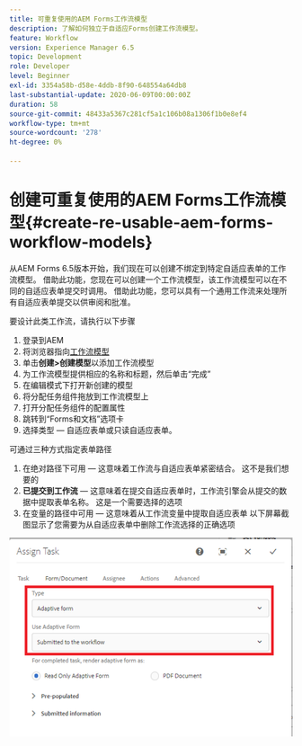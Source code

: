 ```yaml
---
title: 可重复使用的AEM Forms工作流模型
description: 了解如何独立于自适应Forms创建工作流模型。
feature: Workflow
version: Experience Manager 6.5
topic: Development
role: Developer
level: Beginner
exl-id: 3354a58b-d58e-4ddb-8f90-648554a64db8
last-substantial-update: 2020-06-09T00:00:00Z
duration: 58
source-git-commit: 48433a5367c281cf5a1c106b08a1306f1b0e8ef4
workflow-type: tm+mt
source-wordcount: '278'
ht-degree: 0%

---
```


# 创建可重复使用的AEM Forms工作流模型{#create-re-usable-aem-forms-workflow-models}

从AEM Forms 6.5版本开始，我们现在可以创建不绑定到特定自适应表单的工作流模型。 借助此功能，您现在可以创建一个工作流模型，该工作流模型可以在不同的自适应表单提交时调用。 借助此功能，您可以具有一个通用工作流来处理所有自适应表单提交以供审阅和批准。

要设计此类工作流，请执行以下步骤

1. 登录到AEM
1. 将浏览器指向[工作流模型](http://localhost:4502/libs/cq/workflow/admin/console/content/models.html)
1. 单击&#x200B;__创建>创建模型__&#x200B;以添加工作流模型
1. 为工作流模型提供相应的名称和标题，然后单击“完成”
1. 在编辑模式下打开新创建的模型
1. 将分配任务组件拖放到工作流模型上
1. 打开分配任务组件的配置属性
1. 跳转到“Forms和文档”选项卡
1. 选择类型 — 自适应表单或只读自适应表单。

可通过三种方式指定表单路径

1. 在绝对路径下可用 — 这意味着工作流与自适应表单紧密结合。 这不是我们想要的
1. **已提交到工作流** — 这意味着在提交自适应表单时，工作流引擎会从提交的数据中提取表单名称。 这是一个需要选择的选项
1. 在变量的路径中可用 — 这意味着从工作流变量中提取自适应表单
以下屏幕截图显示了您需要为从自适应表单中删除工作流选择的正确选项

![可重复使用的AEM Forms工作流模型](assets/workflomodel.PNG)
